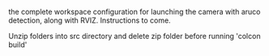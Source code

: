 the complete workspace configuration for launching the camera with aruco detection,
along with RVIZ. Instructions to come. 

Unzip folders into src directory and delete zip folder before running 'colcon build'

